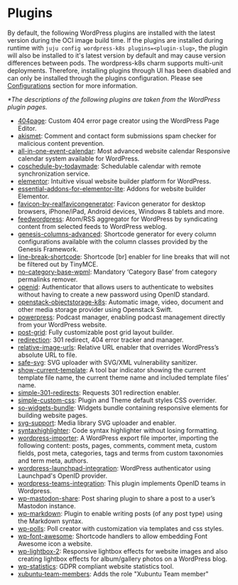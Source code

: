 # Plugins

By default, the following WordPress plugins are installed with the latest version during the OCI
image build time. If the plugins are installed during runtime with
`juju config wordpress-k8s plugins=<plugin-slug>`, the plugin will also be installed to it's latest
version by default and may cause version differences between pods.
The wordpress-k8s charm supports multi-unit deployments. Therefore, installing plugins through UI
has been disabled and can only be installed through the plugins configuration. Please see
[Configurations](https://charmhub.io/wordpress-k8s/configure) section for more
information.

_\*The descriptions of the following plugins are taken from the WordPress plugin pages._

- [404page](https://wordpress.org/plugins/404page/): Custom 404 error page creator using the
  WordPress Page Editor.
- [akismet](https://wordpress.org/plugins/akismet/): Comment and contact form submissions spam
  checker for malicious content prevention.
- [all-in-one-event-calendar](https://wordpress.org/plugins/all-in-one-event-calendar/): Most
  advanced website calendar Responsive calendar system available for WordPress.
- [coschedule-by-todaymade](https://wordpress.org/plugins/coschedule-by-todaymade/): Schedulable
  calendar with remote synchronization service.
- [elementor](https://wordpress.org/plugins/elementor/): Intuitive visual website builder platform
  for WordPress.
- [essential-addons-for-elementor-lite](https://wordpress.org/plugins/essential-addons-for-elementor-lite/):
  Addons for website builder Elementor.
- [favicon-by-realfavicongenerator](https://wordpress.org/plugins/favicon-by-realfavicongenerator/):
  Favicon generator for desktop browsers, iPhone/iPad, Android devices, Windows 8 tablets and more.
- [feedwordpress](https://wordpress.org/plugins/feedwordpress/): Atom/RSS aggregator for WordPress by
  syndicating content from selected feeds to WordPress weblog.
- [genesis-columns-advanced](https://wordpress.org/plugins/genesis-columns-advanced/): Shortcode
  generator for every column configurations available with the column classes provided by the
  Genesis Framework.
- [line-break-shortcode](https://wordpress.org/plugins/line-break-shortcode/): Shortcode [br] enabler
  for line breaks that will not be filtered out by TinyMCE.
- [no-category-base-wpml](https://wordpress.org/plugins/no-category-base-wpml/): Mandatory
  ‘Category Base’ from category permalinks remover.
- [openid](https://wordpress.org/plugins/openid/): Authenticator that allows users to authenticate to
  websites without having to create a new password using OpenID standard.
- [openstack-objectstorage-k8s](https://git.launchpad.net/~canonical-sysadmins/wordpress/+git/openstack-objectstorage-k8s):
  Automatic image, video, document and other media storage provider using Openstack Swift.
- [powerpress](https://wordpress.org/plugins/powerpress/): Podcast manager, enabling podcast
  management directly from your WordPress website.
- [post-grid](https://wordpress.org/plugins/post-grid/): Fully customizable post grid layout
  builder.
- [redirection](https://wordpress.org/plugins/redirection/): 301 redirect, 404 error tracker and
  manager.
- [relative-image-urls](https://wordpress.org/plugins/relative-image-urls/): Relative URL enabler
  that overrides WordPress’s absolute URL to file.
- [safe-svg](https://wordpress.org/plugins/safe-svg/): SVG uploader with SVG/XML vulnerability
  sanitizer.
- [show-current-template](https://wordpress.org/plugins/show-current-template/): A tool bar indicator
  showing the current template file name, the current theme name and included template files’ name.
- [simple-301-redirects](https://wordpress.org/plugins/simple-301-redirects/): Requests 301
  redirection enabler.
- [simple-custom-css](https://wordpress.org/plugins/simple-custom-css/): Plugin and Theme default
  styles CSS overrider.
- [so-widgets-bundle](https://wordpress.org/plugins/so-widgets-bundle/): Widgets bundle containing
  responsive elements for building website pages.
- [svg-support](https://wordpress.org/plugins/svg-support/): Media library SVG uploader and
  enabler.
- [syntaxhighlighter](https://wordpress.org/plugins/syntaxhighlighter/): Code syntax highlighter
  without losing formatting.
- [wordpress-importer](https://wordpress.org/plugins/wordpress-importer/): A WordPress export file
  importer, importing the following content: posts, pages, comments, comment meta, custom fields,
  post meta, categories, tags and terms from custom taxonomies and term meta, authors.
- [wordpress-launchpad-integration](https://git.launchpad.net/~canonical-sysadmins/wordpress-launchpad-integration/+git/wordpress-launchpad-integration):
  WordPress authenticator using Launchpad's OpenID provider.
- [wordpress-teams-integration](https://git.launchpad.net/~canonical-sysadmins/wordpress-teams-integration/+git/wordpress-teams-integration):
  This plugin implements OpenID teams in Wordpress.
- [wp-mastodon-share](https://wordpress.org/plugins/wp-mastodon-share/): Post sharing plugin to share
  a post to a user’s Mastodon instance.
- [wp-markdown](https://wordpress.org/plugins/wp-markdown/): Plugin to enable writing posts (of any
  post type) using the Markdown syntax.
- [wp-polls](https://wordpress.org/plugins/wp-polls/): Poll creator with customization via templates
  and css styles.
- [wp-font-awesome](https://wordpress.org/plugins/wp-font-awesome/): Shortcode handlers to allow
  embedding Font Awesome icon a website.
- [wp-lightbox-2](https://wordpress.org/plugins/wp-lightbox-2/): Responsive lightbox effects for
  website images and also creating lightbox effects for album/gallery photos on a WordPress blog.
- [wp-statistics](https://wordpress.org/plugins/wp-statistics/): GDPR compliant website statistics
  tool.
- [xubuntu-team-members](https://git.launchpad.net/~canonical-sysadmins/wordpress/+git/wp-plugin-xubuntu-team-members):
  Adds the role "Xubuntu Team member"
